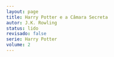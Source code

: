 ```yaml
---
layout: page
title: Harry Potter e a Câmara Secreta
autor: J.K. Rowling
status: lido
revisado: false
serie: Harry Potter
volume: 2
---
```

